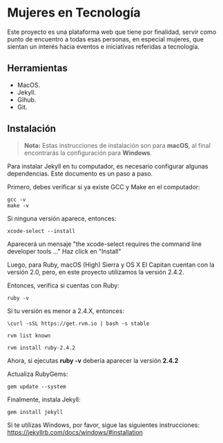 Mujeres en Tecnología
===================

Este proyecto es una plataforma web que tiene por finalidad, servir como punto de encuentro a todas esas personas, en especial mujeres, que sientan un interés hacia eventos e iniciativas referidas a tecnología.


Herramientas
------------
 - MacOS.
 - Jekyll.
 - Gihub.
 - Git.

Instalación
-------------
> **Nota:** Estas instrucciones de instalación son para **macOS**, al final encontrarás la configuración para **Windows**.

Para instalar Jekyll en tu computador, es necesario configurar algunas dependencias.
Este documento es un paso a paso.

Primero, debes verificar si ya existe GCC y Make en el computador:
``` 
gcc -v
make -v
```
Si ninguna versión aparece, entonces:
```
xcode-select --install
```
Aparecerá un mensaje "the xcode-select requires the command line developer tools …" 
Haz click en "Install"

Luego, para Ruby, macOS (High) Sierra y OS X El Capitan cuentan con la versión 2.0, pero, en este proyecto utilizamos la versión 2.4.2.

Entonces, verifica si cuentas con Ruby:
```
ruby -v
```
Si tu versión es menor a 2.4.X, entonces:
```
\curl -sSL https://get.rvm.io | bash -s stable

rvm list known

rvm install ruby-2.4.2
```
Ahora, si ejecutas **ruby -v** debería aparecer la versión **2.4.2**

Actualiza RubyGems: 
```
gem update --system
```
Finalmente, instala Jekyll:
```
gem install jekyll
```
Si te utilizas Windows, por favor, sigue las siguientes instrucciones:
https://jekyllrb.com/docs/windows/#installation
